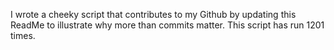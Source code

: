 I wrote a cheeky script that contributes to my Github by updating this ReadMe to illustrate why more than commits matter. This script has run 1201 times.